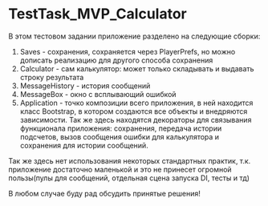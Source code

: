 # TestTask_MVP_Calculator
В этом тестовом задании приложение разделено на следующие сборки:
1. Saves - сохранения, сохраняется через PlayerPrefs, но можно дописать реализацию для другого способа сохранения
2. Calculator - сам калькулятор: может только складывать и выдавать строку результата
3. MessageHistory - история сообщений
4. MessageBox - окно с всплывающий ошибкой
6. Application - точко композиции всего приложения, в ней находится класс Bootstrap, в котором создаются все объекты и внедряются зависимости. Так же здесь находятся декораторы для связывания функционала приложения: сохранения, передача истории подсчетов, вызов сообщения ошибки для калькулятора и сохранения для истории сообщений.

Так же здесь нет использования некоторых стандартных практик, т.к. приложение достаточно маленькой и это не принесет огромной пользы(пулы для сообщений, отдельная сцена запуска DI, тесты и тд)

В любом случае буду рад обсудить принятые решения!
